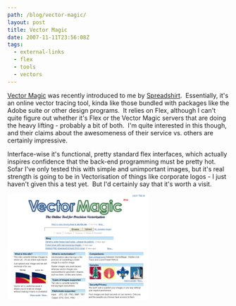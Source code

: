```yaml
---
path: /blog/vector-magic/
layout: post
title: Vector Magic
date: 2007-11-11T23:56:08Z
tags:
  - external-links
  - flex
  - tools
  - vectors
---
```


[Vector Magic](http://vectormagic.stanford.edu/ 'Open link in a new window') was recently introduced to me by [Spreadshirt](http://www.spreadshirt.com 'Open link in a new window').  Essentially, it's an online vector tracing tool, kinda like those bundled with packages like the Adobe suite or other design programs.  It relies on Flex, although I can't quite figure out whether it's Flex or the Vector Magic servers that are doing the heavy lifting - probably a bit of both.  I'm quite interested in this though, and their claims about the awesomeness of their service vs. others are certainly impressive.

Interface-wise it's functional, pretty standard flex interfaces, which actually inspires confidence that the back-end programming must be pretty hot.  Sofar I've only tested this with simple and unimportant images, but it's real strength is going to be in Vectorisation of things like corporate logos - I just haven't given this a test yet.  But I'd certainly say that it's worth a visit.

![stanfordedu.jpg](stanfordedu.jpg)
